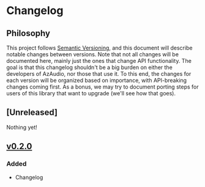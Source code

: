 # Changelog

## Philosophy

This project follows [Semantic Versioning](https://semver.org/spec/v2.0.0.html), and this document will describe notable changes between versions.
Note that not all changes will be documented here, mainly just the ones that change API functionality.
The goal is that this changelog shouldn't be a big burden on either the developers of AzAudio, nor those that use it.
To this end, the changes for each version will be organized based on importance, with API-breaking changes coming first.
As a bonus, we may try to document porting steps for users of this library that want to upgrade (we'll see how that goes).

## [Unreleased]

Nothing yet!

## [v0.2.0](https://github.com/Equivocatorrr/AzAudio/releases/tag/v0.2.0)

### Added
- Changelog